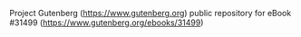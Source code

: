 Project Gutenberg (https://www.gutenberg.org) public repository for eBook #31499 (https://www.gutenberg.org/ebooks/31499)
